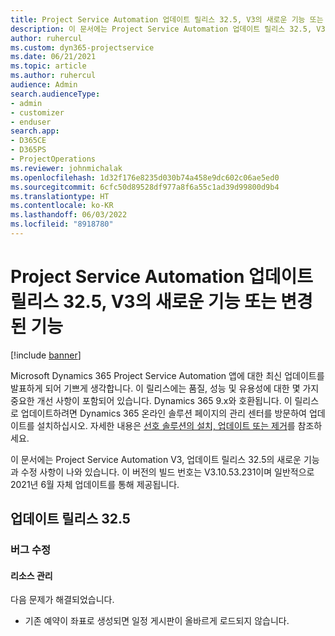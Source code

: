 ```yaml
---
title: Project Service Automation 업데이트 릴리스 32.5, V3의 새로운 기능 또는 변경된 기능
description: 이 문서에는 Project Service Automation 업데이트 릴리스 32.5, V3에서 사용할 수 있는 기능과 수정 사항이 나와 있습니다.
author: ruhercul
ms.custom: dyn365-projectservice
ms.date: 06/21/2021
ms.topic: article
ms.author: ruhercul
audience: Admin
search.audienceType:
- admin
- customizer
- enduser
search.app:
- D365CE
- D365PS
- ProjectOperations
ms.reviewer: johnmichalak
ms.openlocfilehash: 1d32f176e8235d030b74a458e9dc602c06ae5ed0
ms.sourcegitcommit: 6cfc50d89528df977a8f6a55c1ad39d99800d9b4
ms.translationtype: HT
ms.contentlocale: ko-KR
ms.lasthandoff: 06/03/2022
ms.locfileid: "8918780"
---
```

# <a name="whats-new-or-changed-in-project-service-automation-update-release-325-v3"></a>Project Service Automation 업데이트 릴리스 32.5, V3의 새로운 기능 또는 변경된 기능

[!include [banner](../includes/psa-now-project-operations.md)]

Microsoft Dynamics 365 Project Service Automation 앱에 대한 최신 업데이트를 발표하게 되어 기쁘게 생각합니다. 이 릴리스에는 품질, 성능 및 유용성에 대한 몇 가지 중요한 개선 사항이 포함되어 있습니다. Dynamics 365 9.x와 호환됩니다. 이 릴리스로 업데이트하려면 Dynamics 365 온라인 솔루션 페이지의 관리 센터를 방문하여 업데이트를 설치하십시오. 자세한 내용은 [선호 솔루션의 설치, 업데이트 또는 제거](/power-platform/admin/install-remove-preferred-solution)를 참조하세요.

이 문서에는 Project Service Automation V3, 업데이트 릴리스 32.5의 새로운 기능과 수정 사항이 나와 있습니다. 이 버전의 빌드 번호는 V3.10.53.231이며 일반적으로 2021년 6월 자체 업데이트를 통해 제공됩니다.

## <a name="update-release-325"></a>업데이트 릴리스 32.5

### <a name="bug-fixes"></a>버그 수정

#### <a name="resource-management"></a>리소스 관리

다음 문제가 해결되었습니다.

- 기존 예약이 좌표로 생성되면 일정 게시판이 올바르게 로드되지 않습니다.

